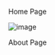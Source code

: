 Home Page

![image](https://github.com/user-attachments/assets/999503e5-351b-415b-812d-c0f571dd9ff0)

About Page

